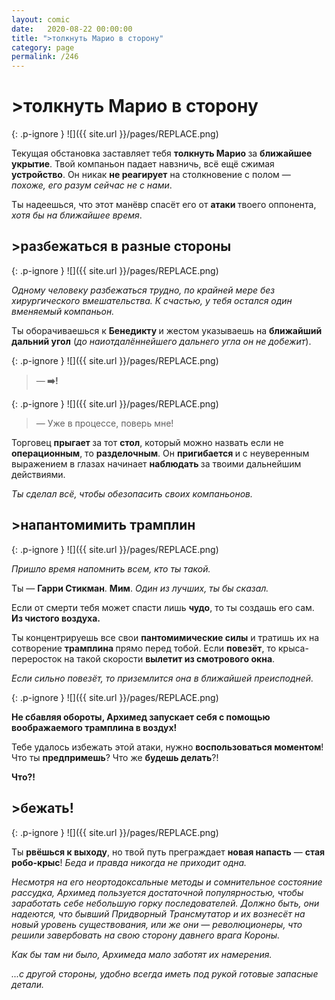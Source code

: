 ```yaml
---
layout: comic
date:   2020-08-22 00:00:00 
title: ">толкнуть Марио в сторону"
category: page
permalink: /246
---
```

# >толкнуть Марио в сторону

{: .p-ignore }
![]({{ site.url }}/pages/REPLACE.png)

Текущая обстановка заставляет тебя <strong>толкнуть Марио </strong>за <strong>ближайшее укрытие</strong>. Твой компаньон падает навзничь, всё ещё сжимая <strong>устройство</strong>. Он никак <strong>не реагирует</strong> на столкновение с полом — <em>похоже, его разум сейчас не с нами</em>.

Ты надеешься, что этот манёвр спасёт его от <strong>атаки </strong>твоего оппонента, <em>хотя бы на ближайшее время</em>.

## >разбежаться в разные стороны

{: .p-ignore }
![]({{ site.url }}/pages/REPLACE.png)

<em>Одному человеку разбежаться трудно, по крайней мере без хирургического вмешательства. К счастью, у тебя остался один вменяемый компаньон.</em>

Ты оборачиваешься к <strong>Бенедикту </strong>и жестом указываешь на <strong>ближайший дальний угол</strong> (<em>до наиотдалённейшего дальнего угла он не добежит</em>).

{: .p-ignore }
![]({{ site.url }}/pages/REPLACE.png)

<blockquote>—<strong> ➡️!</strong></blockquote>

{: .p-ignore }
![]({{ site.url }}/pages/REPLACE.png)

<blockquote>— Уже в процессе, поверь мне!</blockquote>

Торговец <strong>прыгает </strong>за тот <strong>стол</strong>, который можно назвать если не <strong>операционным</strong>, то <strong>разделочным</strong>. Он <strong>пригибается </strong>и с неуверенным выражением в глазах начинает <strong>наблюдать </strong>за твоими дальнейшим действиями.

<em>Ты сделал всё, чтобы обезопасить своих компаньонов.</em>

## >напантомимить трамплин

{: .p-ignore }
![]({{ site.url }}/pages/REPLACE.png)

<em>Пришло время напомнить всем, кто ты такой.</em>

Ты — <strong>Гарри Стикман</strong>. <strong>Мим</strong>. <em>Один из лучших, ты бы сказал.</em>

Если от смерти тебя может спасти лишь <strong>чудо</strong>, то ты создашь его сам. <strong>Из чистого воздуха.</strong>

Ты концентрируешь все свои <strong>пантомимические силы</strong> и тратишь их на сотворение <strong>трамплина </strong>прямо перед тобой. Если <strong>повезёт</strong>, то крыса-переросток на такой скорости <strong>вылетит из смотрового окна</strong>. 

<em>Если сильно повезёт, то приземлится она в ближайшей преисподней.</em>

{: .p-ignore }
![]({{ site.url }}/pages/REPLACE.png)

<strong>Не сбавляя обороты, Архимед запускает себя с помощью воображаемого трамплина в воздух!</strong>

Тебе удалось избежать этой атаки, нужно <strong>воспользоваться моментом</strong>! Что ты <strong>предпримешь</strong>? Что же <strong>будешь делать</strong>?!

<strong>Что?!</strong>

## >бежать!

{: .p-ignore }
![]({{ site.url }}/pages/REPLACE.png)

Ты <strong>рвёшься к выходу</strong>, но твой путь преграждает <strong>новая напасть</strong> — <strong>стая робо-крыс</strong>! <em>Беда и правда никогда не приходит одна.</em>

<em>Несмотря на его неортодоксальные методы и сомнительное состояние рассудка, Архимед пользуется достаточной популярностью, чтобы заработать себе небольшую горку последователей. Должно быть, они надеются, что бывший Придворный Трансмутатор и их вознесёт на новый уровень существования, или же они — революционеры, что решили завербовать на свою сторону давнего врага Короны.</em>

<em>Как бы там ни было, Архимеда мало заботят их намерения.</em>

<em>...с другой стороны, удобно всегда иметь под рукой готовые запасные детали.</em>
